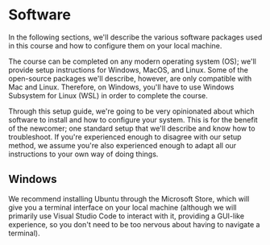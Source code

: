 # Software

In the following sections, we'll describe the various software packages used
in this course and how to configure them on your local machine.

The course can be completed on any modern operating system (OS); we'll provide
setup instructions for Windows, MacOS, and Linux. Some of the open-source
packages we'll describe, however, are only compatible with Mac and Linux.
Therefore, on Windows, you'll have to use Windows Subsystem for Linux (WSL) in
order to complete the course. 

Through this setup guide, we're going to be very opinionated about which 
software to install and how to configure your system. This is for the benefit
of the newcomer; one standard setup that we'll describe and know how to
troubleshoot. If you're experienced enough to disagree with our setup method,
we assume you're also experienced enough to adapt all our instructions to your
own way of doing things. 

## Windows

We recommend installing Ubuntu through the Microsoft Store, which will give you
a terminal interface on your local machine (although we will primarily use
Visual Studio Code to interact with it, providing a GUI-like experience, so
you don't need to be too nervous about having to navigate a terminal).
